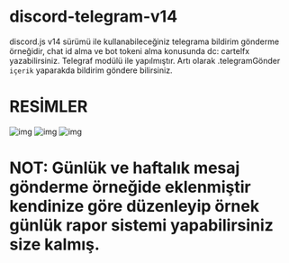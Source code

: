 # discord-telegram-v14

discord.js v14 sürümü ile kullanabileceğiniz telegrama bildirim gönderme örneğidir, chat id alma ve bot tokeni alma konusunda dc: cartelfx yazabilirsiniz. Telegraf modülü ile yapılmıştır. Artı olarak .telegramGönder ```içerik``` yaparakda bildirim göndere bilirsiniz.


# RESİMLER
![img](https://cdn.discordapp.com/attachments/1175006226879361066/1210872246785146901/Screenshot_2024-02-24-12-53-14-769_com.microsoft.rdc.androidx.png?ex=65ec23a8&is=65d9aea8&hm=22e8709c3631a957e5cdab00b09d19f20b7c77b79f30a95d250b978e4a9c93ce&)
![img](https://cdn.discordapp.com/attachments/1175006226879361066/1210872247020036126/Screenshot_2024-02-24-12-53-28-457_org.telegram.messenger.png?ex=65ec23a8&is=65d9aea8&hm=7c0e241a7f1a37396fc75481627ca5a0d2f982fb3af56e22a607d35043c2f672&)
![img](https://cdn.discordapp.com/attachments/1175006226879361066/1210859363518906429/Screenshot_2024-02-24-11-59-59-498_org.telegram.messenger.png?ex=65ec17a8&is=65d9a2a8&hm=7f9b02cd20b49e0b2a3e6cdc0c8c8594a7365b5b17592e4f5ba9f3e348014cf9&)

# NOT: Günlük ve haftalık mesaj gönderme örneğide eklenmiştir kendinize göre düzenleyip örnek günlük rapor sistemi yapabilirsiniz size kalmış.
